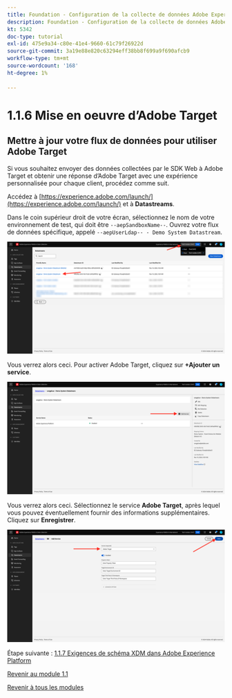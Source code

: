 ```yaml
---
title: Foundation - Configuration de la collecte de données Adobe Experience Platform et de l’extension du SDK Web - Mise en oeuvre d’Adobe Target
description: Foundation - Configuration de la collecte de données Adobe Experience Platform et de l’extension du SDK Web - Mise en oeuvre d’Adobe Target
kt: 5342
doc-type: tutorial
exl-id: 475e9a34-c80e-41e4-9660-61c79f26922d
source-git-commit: 3a19e88e820c63294eff38bb8f699a9f690afcb9
workflow-type: tm+mt
source-wordcount: '168'
ht-degree: 1%

---
```


# 1.1.6 Mise en oeuvre d’Adobe Target

## Mettre à jour votre flux de données pour utiliser Adobe Target

Si vous souhaitez envoyer des données collectées par le SDK Web à Adobe Target et obtenir une réponse d’Adobe Target avec une expérience personnalisée pour chaque client, procédez comme suit.

Accédez à [https://experience.adobe.com/launch/](https://experience.adobe.com/launch/) et à **Datastreams**.

Dans le coin supérieur droit de votre écran, sélectionnez le nom de votre environnement de test, qui doit être `--aepSandboxName--`. Ouvrez votre flux de données spécifique, appelé `--aepUserLdap-- - Demo System Datastream`.

![Cliquez sur l’icône de configuration Edge dans le volet de navigation de gauche](./images/edgeconfig1b.png)

Vous verrez alors ceci. Pour activer Adobe Target, cliquez sur **+Ajouter un service**.

![Débogueur AEP](./images/aa2.png)

Vous verrez alors ceci. Sélectionnez le service **Adobe Target**, après lequel vous pouvez éventuellement fournir des informations supplémentaires. Cliquez sur **Enregistrer**.

![Débogueur AEP](./images/at1.png)

Étape suivante : [1.1.7 Exigences de schéma XDM dans Adobe Experience Platform](./ex7.md)

[Revenir au module 1.1](./data-ingestion-launch-web-sdk.md)

[Revenir à tous les modules](./../../../overview.md)
